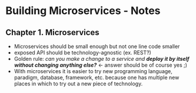 # Building Microservices - Notes

## Chapter 1. Microservices

- Microservices should be small enough but not one line code smaller
- exposed API should be technology-agnostic (ex. REST?)
- Golden rule: _can you make a change to a service and **deploy it by itself without changing anything else?**_ <- answer should be of course yes ;)
- With microservices it is easier to try new programming language, paradigm, database, framework, etc. because one has multiple new places in which to try out a new piece of technology.

